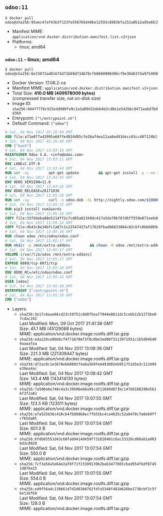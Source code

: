 ## `odoo:11`

```console
$ docker pull odoo@sha256:95aec47af43b3f123fe556765d48be12593c8883bfa252a0b12a95e6615c185e
```

-	Manifest MIME: `application/vnd.docker.distribution.manifest.list.v2+json`
-	Platforms:
	-	linux; amd64

### `odoo:11` - linux; amd64

```console
$ docker pull odoo@sha256:6e33073ad01674d72b89d734678cfb8600908d96cf9e38d6374a9f54098f223e
```

-	Docker Version: 17.06.2-ce
-	Manifest MIME: `application/vnd.docker.distribution.manifest.v2+json`
-	Total Size: **410.0 MB (409978009 bytes)**  
	(compressed transfer size, not on-disk size)
-	Image ID: `sha256:044f7776c925e4d980fe9c2a3a89d32deb4b3cd0e1e542bbc0471aabd7bdd3b9`
-	Entrypoint: `["\/entrypoint.sh"]`
-	Default Command: `["odoo"]`

```dockerfile
# Sat, 04 Nov 2017 05:26:40 GMT
ADD file:a71e077a42995a68ffe4834d85cfe26af4ea12aa8ed43decc03cc487124b1f70 in / 
# Sat, 04 Nov 2017 05:26:40 GMT
CMD ["bash"]
# Sat, 04 Nov 2017 13:03:10 GMT
MAINTAINER Odoo S.A. <info@odoo.com>
# Sat, 04 Nov 2017 13:03:11 GMT
ENV LANG=C.UTF-8
# Sat, 04 Nov 2017 13:03:44 GMT
RUN set -x;         apt-get update         && apt-get install -y --no-install-recommends             ca-certificates             curl             node-less             python3-pip             python3-setuptools             python3-renderpm             libssl1.0-dev             xz-utils         && curl -o wkhtmltox.tar.xz -SL https://github.com/wkhtmltopdf/wkhtmltopdf/releases/download/0.12.4/wkhtmltox-0.12.4_linux-generic-amd64.tar.xz         && echo '3f923f425d345940089e44c1466f6408b9619562 wkhtmltox.tar.xz' | sha1sum -c -         && tar xvf wkhtmltox.tar.xz         && cp wkhtmltox/lib/* /usr/local/lib/         && cp wkhtmltox/bin/* /usr/local/bin/         && cp -r wkhtmltox/share/man/man1 /usr/local/share/man/
# Sat, 04 Nov 2017 13:03:45 GMT
ENV ODOO_VERSION=11.0
# Sat, 04 Nov 2017 13:03:45 GMT
ENV ODOO_RELEASE=20171030
# Sat, 04 Nov 2017 13:05:10 GMT
RUN set -x;         curl -o odoo.deb -SL http://nightly.odoo.com/${ODOO_VERSION}/nightly/deb/odoo_${ODOO_VERSION}.${ODOO_RELEASE}_all.deb         && echo '63d3fd997c850b657b93fb9351624d88d45d1682 odoo.deb' | sha1sum -c -         && dpkg --force-depends -i odoo.deb         && apt-get update         && apt-get -y install -f --no-install-recommends         && rm -rf /var/lib/apt/lists/* odoo.deb
# Sat, 04 Nov 2017 13:05:15 GMT
RUN pip3 install num2words
# Sat, 04 Nov 2017 13:05:16 GMT
COPY file:33fddeba88e5214ff2c7cd05a02348dc417a5de70b767d6ff559e871ee6d046a in / 
# Sat, 04 Nov 2017 13:05:16 GMT
COPY file:db43c8e34bfc1a07c1c22547437af17629fbadb6633084c02cbfc0bb6069c9fd in /etc/odoo/ 
# Sat, 04 Nov 2017 13:05:16 GMT
RUN chown odoo /etc/odoo/odoo.conf
# Sat, 04 Nov 2017 13:05:17 GMT
RUN mkdir -p /mnt/extra-addons         && chown -R odoo /mnt/extra-addons
# Sat, 04 Nov 2017 13:05:17 GMT
VOLUME [/var/lib/odoo /mnt/extra-addons]
# Sat, 04 Nov 2017 13:05:17 GMT
EXPOSE 8069/tcp 8071/tcp
# Sat, 04 Nov 2017 13:05:18 GMT
ENV ODOO_RC=/etc/odoo/odoo.conf
# Sat, 04 Nov 2017 13:05:18 GMT
USER [odoo]
# Sat, 04 Nov 2017 13:05:18 GMT
ENTRYPOINT ["/entrypoint.sh"]
# Sat, 04 Nov 2017 13:05:18 GMT
CMD ["odoo"]
```

-	Layers:
	-	`sha256:3e17c6eae66cd23c59751c8d8f5eaf7044e0611dc5cebb12b1273be07cdac242`  
		Last Modified: Mon, 09 Oct 2017 21:41:38 GMT  
		Size: 45.1 MB (45129088 bytes)  
		MIME: application/vnd.docker.image.rootfs.diff.tar.gzip
	-	`sha256:eda220ce0bb6cf4771670ef3f8c0be3ed08f3113971951c1b5d046409aaaafaa`  
		Last Modified: Sat, 04 Nov 2017 13:08:36 GMT  
		Size: 221.3 MB (221309447 bytes)  
		MIME: application/vnd.docker.image.rootfs.diff.tar.gzip
	-	`sha256:d72ac0c1e3670eb60892f4a8a569fe6493002eb951751d5e3c112499e39ea4ac`  
		Last Modified: Sat, 04 Nov 2017 13:08:42 GMT  
		Size: 143.4 MB (143414130 bytes)  
		MIME: application/vnd.docker.image.rootfs.diff.tar.gzip
	-	`sha256:7a500a6e748c4a3c39506e68a95cd211049d873bc147b8188290e561bf3f2a02`  
		Last Modified: Sat, 04 Nov 2017 13:07:55 GMT  
		Size: 123.5 KB (123511 bytes)  
		MIME: application/vnd.docker.image.rootfs.diff.tar.gzip
	-	`sha256:e7a555b36c410cb47b988b8ecffb55bc4ca4635c52a8470c7e6eb9ffcf65da05`  
		Last Modified: Sat, 04 Nov 2017 13:07:54 GMT  
		Size: 601.0 B  
		MIME: application/vnd.docker.image.rootfs.diff.tar.gzip
	-	`sha256:6fdb65551d43c60fab9414d459f731828401cbac33320cd68ab1a983bd3c0820`  
		Last Modified: Sat, 04 Nov 2017 13:07:54 GMT  
		Size: 550.0 B  
		MIME: application/vnd.docker.image.rootfs.diff.tar.gzip
	-	`sha256:7cf3a56a5e64e2af8f71f23309139b2bab3477065cbed954fbdf07451d87be25`  
		Last Modified: Sat, 04 Nov 2017 13:07:55 GMT  
		Size: 554.0 B  
		MIME: application/vnd.docker.image.rootfs.diff.tar.gzip
	-	`sha256:e49f56a4c138661d7d2d63b0762fdfa5348f481b626be1738cbf2c5fbe116f69`  
		Last Modified: Sat, 04 Nov 2017 13:07:54 GMT  
		Size: 128.0 B  
		MIME: application/vnd.docker.image.rootfs.diff.tar.gzip

